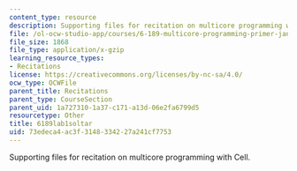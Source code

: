 ```yaml
---
content_type: resource
description: Supporting files for recitation on multicore programming with Cell.
file: /ol-ocw-studio-app/courses/6-189-multicore-programming-primer-january-iap-2007/73edeca4ac3f3148334227a241cf7753_6189lab1soltar.gz
file_size: 1868
file_type: application/x-gzip
learning_resource_types:
- Recitations
license: https://creativecommons.org/licenses/by-nc-sa/4.0/
ocw_type: OCWFile
parent_title: Recitations
parent_type: CourseSection
parent_uid: 1a727310-1a37-c171-a13d-06e2fa6799d5
resourcetype: Other
title: 6189lab1soltar
uid: 73edeca4-ac3f-3148-3342-27a241cf7753
---
```

Supporting files for recitation on multicore programming with Cell.